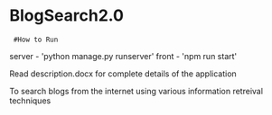 # BlogSearch2.0
     #How to Run
server - 'python manage.py runserver'
front - 'npm run start'

Read description.docx for complete details of the application
           
              
To search blogs from the internet using various information retreival techniques


